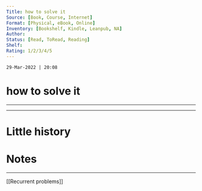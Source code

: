 ```yaml
---
Title: how to solve it
Source: [Book, Course, Internet]
Format: [Physical, eBook, Online]
Inventory: [Bookshelf, Kindle, Leanpub, NA]
Author: 
Status: [Read, ToRead, Reading]
Shelf: 
Rating: 1/2/3/4/5
---
```

`29-Mar-2022 | 20:08`

# how to solve it
---



---

# Little history



# Notes 
---
[[Recurrent problems]]